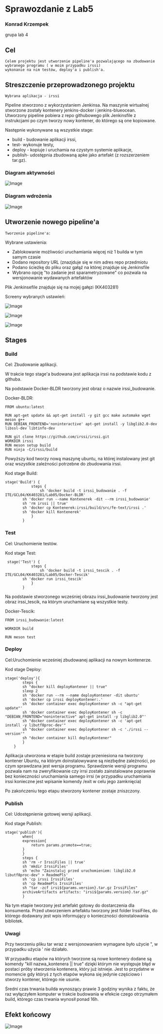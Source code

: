 <h1>Sprawozdanie z Lab5</h1>

<h3> Konrad Krzempek</h3>
grupa lab 4


<h2>Cel</h2>

    Celem projektu jest utworzenie pipeline'a pozwalającego na zbudowanie wybranego programu ( w moim przypadku irssi) 
    wykonanie na nim testów, deploy'a i publish'a.

<h2>Streszczenie przeprowadzonego projektu</h2>

    Wybrana aplikacja - irssi
    
Pipeline stworzono z wykorzystaniem Jenkinsa. Na maszynie wirtualnej stworzone zostały kontenery jenkins-docker i jenkins-blueocean. Utworzony pipeline pobiera z repo githubowego plik Jenkinsfile z instrukcjami po czym tworzy nowy kontener, do którego są one kopiowane. 

Następnie wykonywane są wszystkie stage: 
<ul>
<li> build - budowanie aplikacji irssi, </li>
<li> test- wykonuje testy, </li>
<li> deploy - kopiuje i uruchamia na czystym systemie aplikacje, </li>
<li> publish- udostępnia zbudowaną apke jako artefakt (z rozszerzeniem tar.gz).</li>
</ul>


<h3>Diagram aktywności</h3>

![Image](diagram_aktywnosci.png "diagram_aktywnosci")

<h3>Diagram wdrożenia</h3>

![Image](diagram_wdrozenia.png "diagram_wdrozenia")


<h2> Utworzenie nowego pipeline'a </h2>

    Tworzenie pipeline'a:

Wybrane ustawienia:
<ul>
<li>Zablokowanie możliwości uruchamiania więcej niż 1 builda w tym samym czasie </li>
<li>Dodano repository URL (znazjduje się w nim adres repo przedmiotu </li>
<li>Podano ścieżkę do pliku oraz gałąź na której znajduje się Jenkinsfile </li>
<li>Wybrano opcję "to zadanie jest sparametryzowane" co pozwala na wersjonowanie wydawanych artefaktów</li>
</ul>

Plik Jenkinsefile znajduje się na mojej gałęzi (KK403281)

Screeny wybranych ustawień:

![Image](screen1.png "ustawienia_pipeline")

![Image](screen2.png "Ustawienia_pipeline2")

![Image](screen3.png "wersjonowanie")


<h2>Stages</h2>

<h3>Build</h3>

Cel: Zbudowanie aplikacji.

W trakcie tego stage'a budowana jest aplikacja irssi na podstawie kodu z githuba.

Na podstawie Docker-BLDR tworzony jest obraz o nazwie irssi_budowanie.

Docker-BLDR:

```
FROM ubuntu:latest

RUN apt-get update && apt-get install -y git gcc make automake wget meson g++
RUN DEBIAN_FRONTEND='noninteractive' apt-get install -y libglib2.0-dev libssl-dev libtinfo-dev

RUN git clone https://github.com/irssi/irssi.git
WORKDIR irssi
RUN meson setup build
RUN ninja -C/irssi/build
```


Powyższy kod tworzy nową maszynę ubuntu, na której instalowany jest git oraz wszystkie zależności potrzebne do zbudowania irssi.



Kod stage Build:

```
stage('Build') {
            steps {
                sh 'docker build -t irssi_budowanie . -f ITE/GCL04/KK403281/Lab05/Docker-BLDR'
		sh 'docker run --name Kontenerek -dit --rm irssi_budowanie'
		sh 'rm irssi || true'
		sh 'docker cp Kontenerek:irssi/build/src/fe-text/irssi .'
		sh 'docker kill Kontenerek'
            }
        }
```




<h3>Test</h3>

Cel: Uruchomienie testów.

Kod stage Test:
```
 stage('Test') {
            steps {
                sh 'docker build -t irssi_tescik . -f ITE/GCL04/KK403281/Lab05/Docker-Tescik'
		sh 'docker run irssi_tescik'
            }
        }
```

Na podstawie stworzonego wcześniej obrazu irssi_budowanie tworzony jest obraz irssi_tescik, na którym uruchamiane są wszystkie testy.

Docker-Tescik:

```
FROM irssi_budowanie:latest

WORKDIR build

RUN meson test
```

<h3>Deploy</h3>

Cel:Uruchomienie wcześniej zbudowanej aplikacji na nowym kontenerze.

Kod stage Deploy:
```
stage('deploy'){
	    steps {
		sh "docker kill deployKontener || true"
		sleep 2
		sh 'docker run --rm --name deployKontener -dit ubuntu'
		sh 'docker cp irssi deployKontener:.'
		sh 'docker container exec deployKontener sh -c "apt-get update"'
		sh 'docker container exec deployKontener sh -c "DEBIAN_FRONTEND="noninteractive" apt-get install -y libglib2.0"'
		sh "docker container exec deployKontener sh -c 'apt-get install -y libutf8proc-dev'"
		sh "docker container exec deployKontener sh -c './irssi --version'"
		sh "docker container kill deployKontener"
	    }
	}
```
Aplikacja utworzona w etapie build zostaje przeniesiona na tworzony kontener Ubuntu, na którym doinstalowywane są niezbędne zależności, po czym sprawdzana jest wersja programu.
Sprawdzenie wersji programu pozwala nam na zweryfikowanie czy irrsi zostało zainstalowane poprawnie bez konieczności uruchamiania samego irrsi (w przypadku uruchamiania irssi konieczne jest wpisanie komendy /exit w celu jego zamknięcia)

Po zakończeniu tego etapu stworzony kontener zostaje zniszczony.

<h3>Publish</h3>

Cel: Udostępnienie gotowej wersji aplikacji.

Kod stage Publish:
```
stage('publish'){
	    when{
		expression{
			return params.promote==true;
		}
	    }
	    steps {
		sh 'rm -r IrssiFiles || true'
		sh 'mkdir IrssiFiles'
		sh 'echo "Zainstaluj przed uruchomieniem: libglib2.0  libutf8proc-dev" > ReadmePls'
		sh 'cp irssi IrssiFiles'
		sh 'cp ReadmePls IrssiFiles'
		sh "tar -zcf irsi${params.version}.tar.gz IrssiFiles"
		archiveArtifacts artifacts: "irsi${params.version}.tar.gz"
	    }
```

Na tym etapie tworzony jest artefakt gotowy do dostarczenia dla konsumenta. Przed utworzeniem artefaktu tworzony jest folder IrssiFiles, do którego dodawany jest wpis informujący o konieczności doinstalowania bibliotek.

<h3>Uwagi</h3>

Przy tworzeniu pliku tar wraz z wersjonowaniem wymagane było użycie ", w przypadku użycia ' nie działało.

W przypadku etapów na których tworzone są nowe kontenery dodane są komendy "kill nazwa_kontenera || true" dzięki którym nie występuje błąd w postaci próby stworzenia kontenera, który już istnieje. Jest to przydatne w momencie gdy któryś z tych etapów wykona się jedynie częściowo i stworzy kontener, którego nie usunie.

Średni czas trwania builda wynoszący prawie 3 godziny wynika z faktu, że raz wyłączyłem komputer w trakcie budowania w efekcie czego otrzymałem build, którego czas trwania wynosił ponad 16h.
<h2>Efekt końcowy</h2>


![Image](screen4.png "ii_works")

